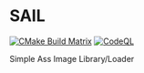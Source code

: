# SAIL

[![CMake Build Matrix](https://github.com/alexanderremm/SAIL/actions/workflows/build_cmake.yml/badge.svg)](https://github.com/alexanderremm/SAIL/actions/workflows/build_cmake.yml) [![CodeQL](https://github.com/alexanderremm/SAIL/actions/workflows/codeql.yml/badge.svg)](https://github.com/alexanderremm/SAIL/actions/workflows/codeql.yml)

Simple Ass Image Library/Loader
